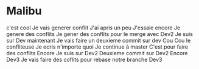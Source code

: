 # Malibu
c'est cool
Je vais generer conflit
J'ai apris un peu
J'essaie encore
Je genere des conflits
Je gener des conflits pour le merge avec Dev2
Je suis sur Dev maintenant
Je vais faire un deuxieme commit sur dev
Cou Cou le confliteuse
Je ecris n'importe quoi
Je continue à master
C'est pour faire des conflits
Encore
Je suis sur Dev2
Deuxieme commit sur Dev2
Encore Dev3
Je vais faire des coflits pour rebase notre branche Dev3